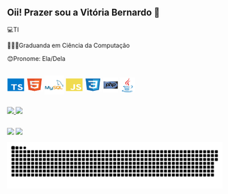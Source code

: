 ## Oii! Prazer sou a Vitória Bernardo 🌻
💻TI

👩🏽‍🎓Graduanda em Ciência da Computação

😊Pronome: Ela/Dela
 
 <div style="display: inline_block">
 
 <br>
 <img align="center" alt="Vitoria-Ts" height="30" width="40" src="https://raw.githubusercontent.com/devicons/devicon/master/icons/typescript/typescript-plain.svg">
  <img align="center" alt="Vitoria-HTML" height="30" width="40" src="https://raw.githubusercontent.com/devicons/devicon/master/icons/html5/html5-original.svg">
  <img align="center" alt="Vitoria-MySql" height="45" widht="40" src="https://raw.githubusercontent.com/devicons/devicon/master/icons/mysql/mysql-original-wordmark.svg">
  <img align="center" alt="Vitoria-Js" height="30" width="40" src="https://raw.githubusercontent.com/devicons/devicon/master/icons/javascript/javascript-plain.svg">
  <img align="center" alt="Vitoria-CSS" height="30" width="40" src="https://raw.githubusercontent.com/devicons/devicon/master/icons/css3/css3-original.svg">
  <img align="center" alt="Vitoria-PHP" height="35" widht="40" src="https://raw.githubusercontent.com/devicons/devicon/master/icons/php/php-original.svg">
  <img align="center" alt="Vitoria-Java" height="35" widht="40" src="https://raw.githubusercontent.com/devicons/devicon/master/icons/java/java-original.svg">
  

 ## </div>

 
 <div>
  <a href="https://github.com/Vitoriabernardo">
  <img height="170em" src="https://github-readme-stats.vercel.app/api?username=Vitoriabernardo&show_icons=true&theme=dracula&include_all_commits=true&count_private=true"/>
  <img height="170em" src="https://github-readme-stats.vercel.app/api/top-langs/?username=Vitoriabernardo&layout=compact&langs_count=7&theme=dracula"/>
</div>

  
  ##
 
<div> 
  <a href = "mailto:vitoriabernardocc@gmail.com"><img src="https://img.shields.io/badge/-Gmail-%23333?style=for-the-badge&logo=gmail&logoColor=white" target="_blank"></a>
  <a href="https://www.linkedin.com/in/https://www.linkedin.com/in/vit%C3%B3ria-bernardo-velho-188060177" target="_blank"><img src="https://img.shields.io/badge/-LinkedIn-%230077B5?style=for-the-badge&logo=linkedin&logoColor=white" target="_blank"></a> 
 
  ![Snake animation](https://github.com/Vitoriabernardo/Vitoriabernardo/blob/output/github-contribution-grid-snake.svg)
 
</div>

